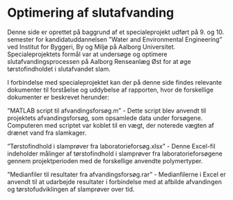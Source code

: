 # Optimering af slutafvanding
Denne side er oprettet på baggrund af et specialeprojekt udført på 9. og 10. semester for kandidatuddannelsen ”Water and Environmental Engineering” ved Institut for Byggeri, By og Miljø på Aalborg Universitet. Specialeprojektets formål var at undersøge og optimere slutafvandingsprocessen på Aalborg Renseanlæg Øst for at øge tørstofindholdet i slutafvandet slam.

I forbindelse med specialeprojektet kan der på denne side findes relevante dokumenter til forståelse og uddybelse af rapporten, hvor de forskellige dokumenter er beskrevet herunder:

”MATLAB script til afvandingsforsøg.m” - Dette script blev anvendt til projektets afvandingsforsøg, som opsamlede data under forsøgene. Computeren med scriptet var koblet til en vægt, der noterede vægten af drænet vand fra slamkager.

”Tørstofindhold i slamprøver fra laboratorieforsøg.xlsx” - Denne Excel-fil indeholder målinger af tørstofindhold i slamprøver fra laboratorieforsøgene gennem projektperioden med de forskellige anvendte polymertyper.

”Medianfiler til resultater fra afvandingsforsøg.rar” - Medianfilerne i Excel er anvendt til at udarbejde resultater i forbindelse med at afbilde afvandingen og tørstofudviklingen af slamprøver over tid.
